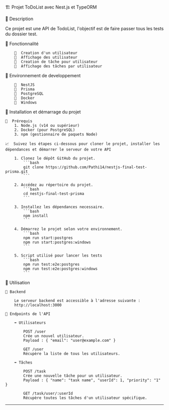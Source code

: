 🏗️ Projet ToDoList avec Nest.js et TypeORM

📌 Description

Ce projet est une API de TodoList, l'objectif est de faire passer tous les tests du dossier test.

📌 Fonctionnalité

        🔴  Creation d'un utilisateur
        🔴  Affichage des utilisateur
        🔴  Creation de tâche pour utilisateur
        🔴  Affichage des tâches par utilisateur

📌 Environnement de developpement

        🔴  NestJS
        🔴  Prisma
        🔴  PostgreSQL
        🔴  Docker
        🔴  Windows

📌 Installation et démarrage du projet

    📝  Prérequis
        1. Node.js (v14 ou supérieur)
        2. Docker (pour PostgreSQL)
        3. npm (gestionnaire de paquets Node)

    📈  Suivez les étapes ci-dessous pour cloner le projet, installer les dépendances et démarrer le serveur de votre API

        1. Clonez le dépôt GitHub du projet.
            ```bash
            git clone https://github.com/Pathi14/nestjs-final-test-prisma.git
            ```

        2. Accédez au répertoire du projet.
            ```bash
            cd nestjs-final-test-prisma
            ```

        3. Installez les dépendances necessaire.
            ```bash
            npm install
            ```

        4. Démarrez le projet selon votre environnement.
            ```bash
            npm run start:postgres
            npm run start:postgres:windows
            ```

        5. Script utilisé pour lancer les tests 
            ```bash
            npm run test:e2e:postgres
            npm run test:e2e:postgres:windows
            ```

📌 Utilisation

    📍 Backend

        Le serveur backend est accessible à l'adresse suivante :
        http://localhost:3000

    📍 Endpoints de l'API
        
        ➡️ Utilisateurs

            POST /user
            Crée un nouvel utilisateur.
            Payload : { "email": "user@example.com" }

            GET /user
            Récupère la liste de tous les utilisateurs.
        
        ➡️ Tâches
        
            POST /task
            Crée une nouvelle tâche pour un utilisateur.
            Payload : { "name": "task name", "userId": 1, "priority": "1" }

            GET /task/user/:userId
            Récupère toutes les tâches d'un utilisateur spécifique.

---

